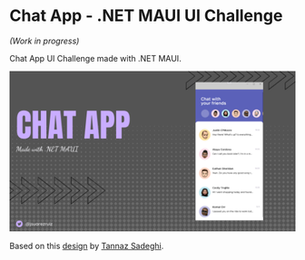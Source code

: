 # Chat App - .NET MAUI UI Challenge

_(Work in progress)_

Chat App UI Challenge made with .NET MAUI.

![Chat App](images/chatapp-maui.png)

Based on this [design](https://dribbble.com/shots/11470136-A-Messaging-App-Concept) by [Tannaz Sadeghi](https://dribbble.com/tannazsadeghi).